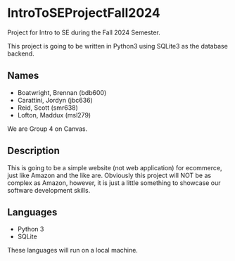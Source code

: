 # IntroToSEProjectFall2024
Project for Intro to SE during the Fall 2024 Semester.

This project is going to be written in Python3 using SQLite3 as the database backend.

## Names

* Boatwright, Brennan (bdb600)
* Carattini, Jordyn (jbc636)
* Reid, Scott (smr638)
* Lofton, Maddux (msl279)

We are Group 4 on Canvas.

## Description
This is going to be a simple website (not web application) for ecommerce, just like Amazon and the like are. Obviously this project will NOT be as complex as Amazon, however, it is just a little something to showcase our software development skills.

## Languages

* Python 3
* SQLite

These languages will run on a local machine.
